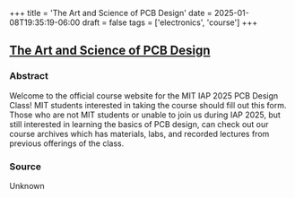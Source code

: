 +++
title = 'The Art and Science of PCB Design'
date = 2025-01-08T19:35:19-06:00
draft = false
tags = ['electronics', 'course']
+++

## [The Art and Science of PCB Design](https://pcb.mit.edu)

### Abstract

Welcome to the official course website for the MIT IAP 2025 PCB Design Class! MIT students interested in taking the course should fill out this form. Those who are not MIT students or unable to join us during IAP 2025, but still interested in learning the basics of PCB design, can check out our course archives which has materials, labs, and recorded lectures from previous offerings of the class.

### Source

Unknown
